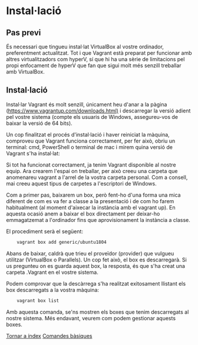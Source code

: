 # Instal·lació

## Pas previ

És necessari que tingueu instal·lat VirtualBox al vostre ordinador, preferentment actualitzat. Tot i que Vagrant està preparat per funcionar amb altres virtualitzadors com hyperV, sí que hi ha una sèrie de limitacions pel propi enfocament de hyperV que fan que sigui molt més senzill treballar amb VirtualBox.

## Instal·lació

Instal·lar Vagrant és molt senzill, únicament heu d'anar a la pàgina (<https://www.vagrantup.com/downloads.html)> i descarregar la versió adient pel vostre sistema (compte els usuaris de Windows, assegureu-vos de baixar la versió de 64 bits).

Un cop finalitzat el procés d'instal·lació i haver reiniciat la màquina, comproveu que Vagrant funciona correctament, per fer això, obriu un terminal: cmd, PowerShell o terminal de mac i mirem quina versió de Vagrant s'ha instal·lat:

Si tot ha funcionat correctament, ja tenim Vagrant disponible al nostre equip. Ara crearem l'espai on treballar, per això creeu una carpeta que anomenareu vagrant a l'arrel de la vostra carpeta personal. Com a consell, mai creeu aquest tipus de carpetes a l'escriptori de Windows.

Com a primer pas, baixarem un box, però fent-ho d'una forma una mica diferent de com es va fer a classe a la presentació i de com ho farem habitualment (al moment d'aixecar la instància amb el vagrant up). En aquesta ocasió anem a baixar el box directament per deixar-ho emmagatzemat a l'ordinador fins que aprovisionament la instància a classe.

El procediment serà el següent:

```bash
    vagrant box add generic/ubuntu1804
```

Abans de baixar, caldrà que trieu el proveïdor (provider) que vulgueu utilitzar (VirtualBox o Parallels). Un cop fet això, el box es descarregarà. Si us pregunteu on es guarda aquest box, la resposta, és que s'ha creat una carpeta .Vagrant en el vostre sistema.

Podem comprovar que la descàrrega s'ha realitzat exitosament llistant els box descarregats a la vostra màquina:

```bash
    vagrant box list
```

Amb aquesta comanda, se'ns mostren els boxes que tenim descarregats al nostre sistema. Més endavant, veurem com podem gestionar aquests boxes.

[Tornar a índex](../readme.md)          [Comandes bàsiques](comandes.md)
